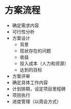 # 方案流程

- 确定需求内容
- 可行性分析
- 方案设计
  - 背景
  - 现状存在的问题
  - 收益
  - 投入成本（人力和资源）
  - 达到的目标
- 方案评审
- 确定具体工作内容
- 计划排期，设定项目里程碑
- 项目执行
- 进度管理（以周会方式）
